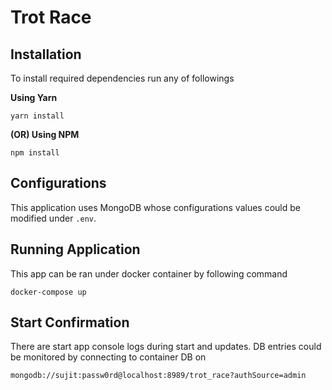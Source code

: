 # Trot Race

## Installation
To install required dependencies run any of followings

**Using Yarn**
```
yarn install
```

**(OR) Using NPM**
```
npm install
```

## Configurations
This application uses MongoDB whose configurations values could be modified under `.env`.

## Running Application
This app can be ran under docker container by following command

```
docker-compose up
```

## Start Confirmation
There are start app console logs during start and updates. DB entries could be monitored by connecting to container DB on 

```
mongodb://sujit:passw0rd@localhost:8989/trot_race?authSource=admin
```
